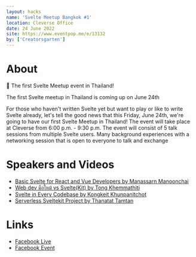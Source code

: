 ```yaml
---
layout: hacks
name: 'Svelte Meetup Bangkok #1'
location: Cleverse Office
date: 24 June 2022
site: https://www.eventpop.me/e/13132
by: ['Creatorsgarten']
---
```


# About

👾 The first Svelte Meetup event in Thailand!

The first Svelte meetup in Thailand is coming up on June 24th

For those who haven't written Svelte yet but want to play or like to write Svelte already, let's tell the good news that this Friday, June 24th, we're going to have our first Svelte Meetup in Thailand! The event will take place at Cleverse from 6:00 p.m. - 9:30 p.m. The event will consist of 5 talk sessions from multiple Svelte users. Many background experiences with a networking session that is open to everyone to talk and exchange

# Speakers and Videos

- [Basic Svelte for React and Vue Developers by Manassarn Manoonchai](https://www.youtube.com/watch?v=kS-LvjiZzUE&list=PLTuz2sLvbRpzHIdJF-ftxPQ6I_UPGsg6b)
- [Web dev มือใหม้ vs Svelte(Kit) by Tong Khemmathiti](https://www.youtube.com/watch?v=EAaXA0PFXBA&list=PLTuz2sLvbRpzHIdJF-ftxPQ6I_UPGsg6b&index=2)
- [Svelte in Every Codebase by Kongkeit Khunpanitchot](https://www.youtube.com/watch?v=ZRQg3b4Y_1A&list=PLTuz2sLvbRpzHIdJF-ftxPQ6I_UPGsg6b&index=3)
- [Serverless Sveltekit Project by Thanatat Tamtan](https://www.youtube.com/watch?v=S1jUjA4mz0U&list=PLTuz2sLvbRpzHIdJF-ftxPQ6I_UPGsg6b&index=4)

# Links

- [Facebook Live](https://www.facebook.com/watch/live/?ref=watch_permalink&v=768019277898048)
- [Facebook Event](https://www.facebook.com/events/346523624289806/)
